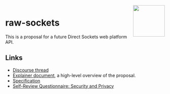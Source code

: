 <img src="https://wicg.github.io/raw-sockets/logo-socket.svg" height="100" align=right>

# raw-sockets

This is a proposal for a future Direct Sockets web platform API.

## Links

* [Discourse thread](https://discourse.wicg.io/t/filling-the-remaining-gap-between-websocket-webrtc-and-webtranspor/4366)
* [Explainer document](docs/explainer.md), a high-level overview of the proposal.
* [Specification](https://wicg.github.io/raw-sockets/)
* [Self-Review Questionnaire: Security and Privacy](docs/security-privacy-self-review.md)
